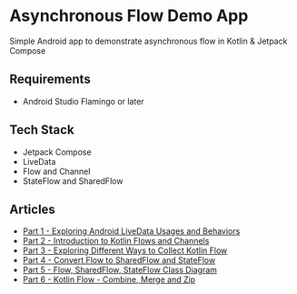 # Asynchronous Flow Demo App
Simple Android app to demonstrate asynchronous flow in Kotlin & Jetpack Compose

## Requirements
- Android Studio Flamingo or later

## Tech Stack
- Jetpack Compose
- LiveData
- Flow and Channel
- StateFlow and SharedFlow

## Articles
- [Part 1 - Exploring Android LiveData Usages and Behaviors](https://vtsen.hashnode.dev/exploring-android-livedata-usages-and-behaviors)
- [Part 2 - Introduction to Kotlin Flows and Channels](https://vtsen.hashnode.dev/introduction-to-kotlin-flows-and-channels)
- [Part 3 - Exploring Different Ways to Collect Kotlin Flow](https://vtsen.hashnode.dev/exploring-different-ways-to-collect-kotlin-flow)
- [Part 4 - Convert Flow to SharedFlow and StateFlow](https://vtsen.hashnode.dev/convert-flow-to-sharedflow-and-stateflow)
- [Part 5 - Flow, SharedFlow, StateFlow Class Diagram](https://vtsen.hashnode.dev/flow-sharedflow-stateflow-class-diagram)
- [Part 6 - Kotlin Flow - Combine, Merge and Zip](https://vtsen.hashnode.dev/kotlin-flow-combine-merge-and-zip)
